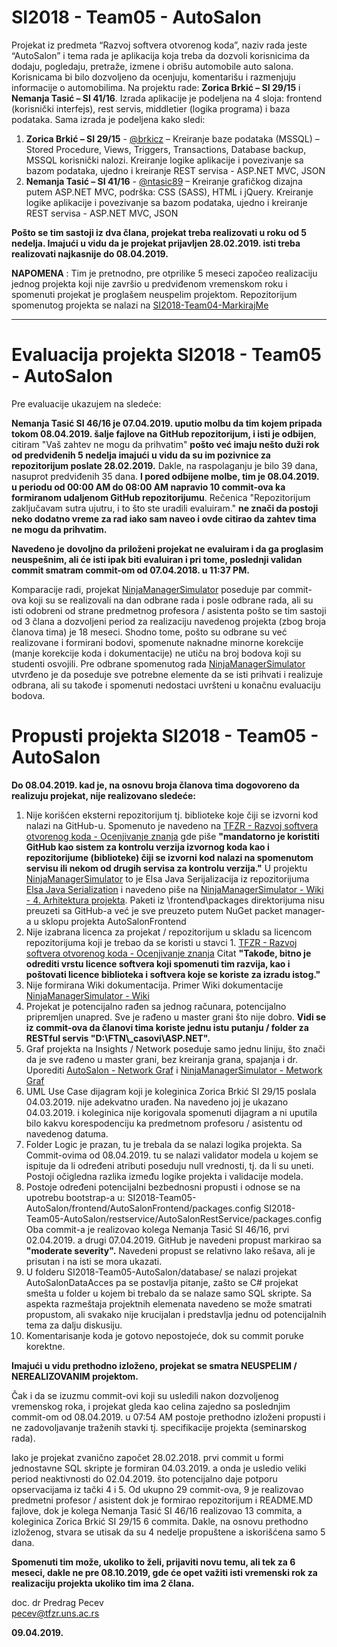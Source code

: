 # SI2018 - Team05 - AutoSalon
Projekat iz predmeta “Razvoj softvera otvorenog koda”, naziv rada jeste “AutoSalon” i tema rada je aplikacija koja treba da dozvoli korisnicima da dodaju, pogledaju, pretraže, izmene i obrišu automobile auto salona. Korisnicama bi bilo dozvoljeno da ocenjuju, komentarišu i razmenjuju informacije o automobilima. Na projektu rade: **Zorica Brkić – SI 29/15** i **Nemanja Tasić – SI 41/16**. Izrada aplikacije je podeljena na 4 sloja: frontend (korisnički interfejs), rest servis, middletier (logika programa) i baza podataka. Sama izrada je podeljena kako sledi: 
1. **Zorica Brkić – SI 29/15** - [@brkicz](https://github.com/brkicz "@brkicz") – Kreiranje baze podataka (MSSQL) – Stored Procedure, Views, Triggers, Transactions, Database backup, MSSQL korisnički nalozi. Kreiranje logike aplikacije i povezivanje sa bazom podataka, ujedno i kreiranje REST servisa - ASP.NET MVC, JSON
2. **Nemanja Tasić – SI 41/16** - [@ntasic89](https://github.com/ntasic89 "@ntasic89") – Kreiranje grafičkog dizajna putem ASP.NET MVC, podrška: CSS (SASS), HTML i jQuery. Kreiranje logike aplikacije i povezivanje sa bazom podataka, ujedno i kreiranje REST servisa - ASP.NET MVC, JSON

**Pošto se tim sastoji iz dva člana, projekat treba realizovati u roku od 5 nedelja. Imajući u vidu da je projekat prijavljen 28.02.2019. isti treba realizovati najkasnije do 08.04.2019.**

**NAPOMENA** : Tim je pretnodno, pre otprilike 5 meseci započeo realizaciju jednog projekta koji nije završio u predviđenom vremenskom roku i spomenuti projekat je proglašem neuspelim projektom. Repozitorijum spomenutog projekta se nalazi na [SI2018-Team04-MarkirajMe](https://github.com/TFZR-RSOK/SI2018-Team04-MarkirajMe "SI2018-Team04-MarkirajMe")

<hr/>

# Evaluacija projekta SI2018 - Team05 - AutoSalon

Pre evaluacije ukazujem na sledeće:

**Nemanja Tasić SI 46/16 je 07.04.2019. uputio molbu da tim kojem pripada tokom 08.04.2019. šalje fajlove na GitHub repozitorijum, i isti je odbijen**, citiram "Vaš zahtev ne mogu da prihvatim" **pošto već imaju nešto duži rok od predviđenih 5 nedelja imajući u vidu da su im pozivnice za repozitorijum poslate 28.02.2019.** Dakle, na raspolaganju je bilo 39 dana, nasuprot predviđenih 35 dana. **I pored odbijene molbe, tim je 08.04.2019. u periodu od 00:00 AM do 08:00 AM napravio 10 commit-ova ka formiranom udaljenom GitHub repozitorijumu**. Rečenica "Repozitorijum zaključavam sutra ujutru, i to što ste uradili evaluiram." **ne znači da postoji neko dodatno vreme za rad iako sam naveo i ovde citirao da zahtev tima ne mogu da prihvatim.**

**Navedeno je dovoljno da priloženi projekat ne evaluiram i da ga proglasim neuspešnim, ali će isti ipak biti evaluiran i pri tome, poslednji validan commit smatram commit-om od 07.04.2018. u 11:37 PM.**

Komparacije radi, projekat [NinjaManagerSimulator](https://github.com/TFZR-RSOK/SI2018-Team02-NinjaManagerSimulator/ "NinjaManagerSimulator") poseduje par commit-ova koji su se realizovali na dan odbrane rada i posle odbrane rada, ali su isti odobreni od strane predmetnog profesora / asistenta pošto se tim sastoji od 3 člana a dozvoljeni period za realizaciju navedenog projekta (zbog broja članova tima) je 18 meseci. Shodno tome, pošto su odbrane su već realizovane i formirani bodovi, spomenute naknadne minorne korekcije (manje korekcije koda i dokumentacije) ne utiču na broj bodova koji su studenti osvojili. Pre odbrane spomenutog rada [NinjaManagerSimulator](https://github.com/TFZR-RSOK/SI2018-Team02-NinjaManagerSimulator/ "NinjaManagerSimulator") utvrđeno je da poseduje sve potrebne elemente da se isti prihvati i realizuje odbrana, ali su takođe i spomenuti nedostaci uvršteni u konačnu evaluaciju bodova.

# Propusti projekta SI2018 - Team05 - AutoSalon

**Do 08.04.2019. kad je, na osnovu broja članova tima dogovoreno da realizuju projekat, nije realizovano sledeće:**

1. Nije korišćen eksterni repozitorijum tj. biblioteke koje čiji se izvorni kod nalazi na GitHub-u. Spomenuto je navedeno na [TFZR - Razvoj softvera otvorenog koda - Ocenjivanje znanja](http://www.tfzr.uns.ac.rs/Predmet/razvoj-softvera-otvorenog-koda/ocenjivanje-znanja "TFZR - Razvoj softvera otvorenog koda - Ocenjivanje znanja") gde piše **"mandatorno je koristiti GitHub kao sistem za kontrolu verzija izvornog koda kao i repozitorijume (biblioteke) čiji se izvorni kod nalazi na spomenutom servisu ili nekom od drugih servisa za kontrolu verzija."**
U projektu [NinjaManagerSimulator](https://github.com/TFZR-RSOK/SI2018-Team02-NinjaManagerSimulator/ "NinjaManagerSimulator") to je Elsa Java Serijalizacija iz repozitorijuma [Elsa Java Serialization](https://github.com/jankotek/elsa/ "Elsa Java Serialization") i navedeno piše na [NinjaManagerSimulator - Wiki - 4. Arhitektura projekta](https://github.com/TFZR-RSOK/SI2018-Team02-NinjaManagerSimulator/wiki/4.-Arhitektura-projekta "NinjaManagerSimulator - Wiki - 4. Arhitektura projekta"). Paketi iz \frontend\packages direktorijuma nisu preuzeti sa GitHub-a već je sve preuzeto putem NuGet packet manager-a u sklopu projekta AutoSalonFrontend
2. Nije izabrana licenca za projekat / repozitorijum u skladu sa licencom repozitorijuma koji je trebao da se koristi u stavci 1. [TFZR - Razvoj softvera otvorenog koda - Ocenjivanje znanja](http://www.tfzr.uns.ac.rs/Predmet/razvoj-softvera-otvorenog-koda/ocenjivanje-znanja "TFZR - Razvoj softvera otvorenog koda - Ocenjivanje znanja") Citat **"Takođe, bitno je odrediti vrstu licence softvera koji spomenuti tim razvija, kao i poštovati licence biblioteka i softvera koje se koriste za izradu istog."**
3. Nije formirana Wiki dokumentacija. Primer Wiki dokumentacije [NinjaManagerSimulator - Wiki](https://github.com/TFZR-RSOK/SI2018-Team02-NinjaManagerSimulator/wiki "NinjaManagerSimulator - Wiki")
4. Projekat je potencijalno rađen sa jednog računara, potencijalno pripremljen unapred. Sve je rađeno u master grani što nije dobro. **Vidi se iz commit-ova da članovi tima koriste jednu istu putanju / folder za RESTful servis "D:\FTN\\_casovi\ASP.NET\".**
5. Graf projekta na Insights / Network poseduje samo jednu liniju, što znači da je sve rađeno u master grani, bez kreiranja grana, spajanja i dr.
Uporediti [AutoSalon - Network Graf](https://github.com/TFZR-RSOK/SI2018-Team05-AutoSalon/network "AutoSalon - Network Graf")
i [NinjaManagerSimulator - Metwork Graf](https://github.com/TFZR-RSOK/SI2018-Team02-NinjaManagerSimulator/network "NinjaManagerSimulator - Metwork Graf")
6. UML Use Case dijagram koji je koleginica Zorica Brkić SI 29/15 poslala 04.03.2019. nije adekvatno urađen. Na navedeno joj je ukazano 04.03.2019. i koleginica nije korigovala spomenuti dijagram a ni uputila bilo kakvu korespodenciju ka predmetnom profesoru / asistentu od navedenog datuma.
7. Folder Logic je prazan, tu je trebala da se nalazi logika projekta. Sa Commit-ovima od 08.04.2019. tu se nalazi validator modela u kojem se ispituje da li određeni atributi poseduju null vrednosti, tj. da li su uneti. Postoji očigledna razlika između logike projekta i validacije modela.
8. Postoje određeni potencijalni bezbednosni propusti i odnose se na upotrebu bootstrap-a u:
SI2018-Team05-AutoSalon/frontend/AutoSalonFrontend/packages.config
SI2018-Team05-AutoSalon/restservice/AutoSalonRestService/packages.config
Oba commit-a je realizovao kolega Nemanja Tasić SI 46/16, prvi 02.04.2019. a drugi 07.04.2019.
GitHub je navedeni propust markirao sa **"moderate severity".**
Navedeni propust se relativno lako rešava, ali je prisutan i na isti se mora ukazati.
9. U folderu SI2018-Team05-AutoSalon/database/ se nalazi projekat AutoSalonDataAcces pa se postavlja pitanje, zašto se C# projekat smešta u folder u kojem bi trebalo da se nalaze samo SQL skripte. Sa aspekta razmeštaja projektnih elemenata navedeno se može smatrati propustom, ali svakako nije krucijalan i predstavlja jednu od potencijalnih tema za dalju diskusiju.
10. Komentarisanje koda je gotovo nepostojeće, dok su commit poruke korektne.

**Imajući u vidu prethodno izloženo, projekat se smatra NEUSPELIM / NEREALIZOVANIM projektom.**

Čak i da se izuzmu commit-ovi koji su usledili nakon dozvoljenog vremenskog roka, i projekat gleda kao celina zajedno sa poslednjim commit-om od 08.04.2019. u 07:54 AM postoje prethodno izloženi propusti i ne zadovoljavanje traženih stavki tj. specifikacije projekta (seminarskog rada).

Iako je projekat zvanično započet 28.02.2018. prvi commit u formi jednostavne SQL skripte je formiran 04.03.2019. a onda je usledio veliki period neaktivnosti do 02.04.2019. što potencijalno daje potporu opservacijama iz tački 4 i 5. Od ukupno 29 commit-ova, 9 je realizovao predmetni profesor / asistent dok je formirao repozitorijum i README.MD fajlove, dok je kolega Nemanja Tasić SI 46/16 realizovao 13 commita, a koleginica Zorica Brkić SI 29/15 6 commita. Dakle, na osnovu prethodno izloženog, stvara se utisak da su 4 nedelje propuštene a iskorišćena samo 5 dana.

**Spomenuti tim može, ukoliko to želi, prijaviti novu temu, ali tek za 6 meseci, dakle ne pre 08.10.2019, gde će opet važiti isti vremenski rok za realizaciju projekta ukoliko tim ima 2 člana.**

doc. dr Predrag Pecev <br/>
pecev@tfzr.uns.ac.rs

**09.04.2019.**
